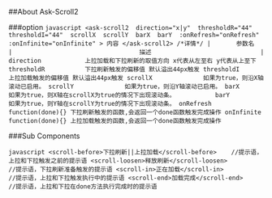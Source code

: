 ##About Ask-Scroll2

###option
`javascript
	<ask-scroll2 
		direction="x|y" 
		thresholdR="44" 
		thresholdI="44" 
		scrollX 
		scrollY 
		barX 
		barY 
		:onRefresh="onRefresh" 
		:onInfinite="onInfinite" >
		内容
	</ask-scroll2>
	/*详情*/
	|		参数名			|									描述								|
		   direction			上拉加载和下拉刷新的取值方向 x代表从左至右 y代表从上至下
		   thresholdR			下拉刷新触发的偏移值 默认溢出44px触发
		   thresholdI			上拉加载触发的偏移值 默认溢出44px触发
		   scrollX				如果为true，则沿X轴滚动已启用。
		   scrollY				如果为true，则沿Y轴滚动已启用。
		   barX					如果为true，则X轴在scrollX为true的情况下出现滚动条。			
		   barY					如果为true，则Y轴在scrollY为true的情况下出现滚动条。
		   onRefresh			function(done){} 下拉刷新触发的函数,会返回一个done函数触发完成操作
		   onInfinite			function(done){} 上拉加载触发的函数,会返回一个done函数触发完成操作
`

###Sub Components

`javascript
<scroll-before>下拉刷新||上拉加载</scroll-before>    //提示语，上拉和下拉触发之前的提示语
<scroll-loosen>释放刷新</scroll-loosen>   		   //提示语，下拉刷新准备触发的提示语
<scroll-in>正在加载</scroll-in>  				   //提示语，上拉和下拉触发执行中的提示语
<scroll-end>加载完成</scroll-end>    			   //提示语，上拉和下拉在done方法执行完成时的提示语
`